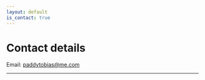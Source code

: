 ```yaml
---
layout: default
is_contact: true
---
```

# Contact details

Email: [paddytobias@me.com](mailto:paddytobias@me.com)

---

